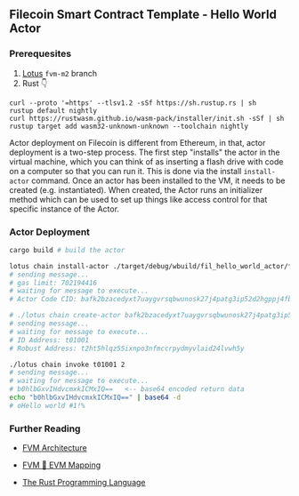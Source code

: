 ## Filecoin Smart Contract Template - Hello World Actor

### Prerequesites 
1. [Lotus](https://lotus.filecoin.io/developers/local-network/) `fvm-m2` branch
2. Rust 👇
```
curl --proto '=https' --tlsv1.2 -sSf https://sh.rustup.rs | sh
rustup default nightly
curl https://rustwasm.github.io/wasm-pack/installer/init.sh -sSf | sh
rustup target add wasm32-unknown-unknown --toolchain nightly
```
Actor deployment on Filecoin is different from Ethereum, in that, actor deployment is a two-step process. The first step "installs" the actor in the virtual machine, which you can think of as inserting a flash drive with code on a computer so that you can run it. This is done via the install `install-actor` command. Once an actor has been installed to the VM, it needs to be created (e.g. instantiated). When created, the Actor runs an initializer method which can be used to set up things like access control for that specific instance of the Actor.

### Actor Deployment
```sh
cargo build # build the actor

lotus chain install-actor ./target/debug/wbuild/fil_hello_world_actor/fil_hello_world_actor.compact.wasm
# sending message...
# gas limit: 702194416
# waiting for message to execute...
# Actor Code CID: bafk2bzacedyxt7uaygvrsqbwunosk27j4patg3ip52d2hgppj4fbukojvwb2i

# ./lotus chain create-actor bafk2bzacedyxt7uaygvrsqbwunosk27j4patg3ip52d2hgppj4fbukojvwb2i
# sending message...
# waiting for message to execute...
# ID Address: t01001
# Robust Address: t2ht5hlqz55ixnpo3nfmccrpydmyvlaid24lvwh5y

./lotus chain invoke t01001 2
# sending message...
# waiting for message to execute...
# b0hlbGxvIHdvcmxkICMxIQ==   <-- base64 encoded return data
echo "b0hlbGxvIHdvcmxkICMxIQ==" | base64 -d
# oHello world #1!%
```

### Further Reading
- [FVM Architecture](https://github.com/filecoin-project/fvm-specs/blob/main/01-architecture.md)
- [FVM 🤝 EVM Mapping](https://github.com/filecoin-project/fvm-specs/blob/main/04-evm-mapping.md)

- [The Rust Programming Language](https://doc.rust-lang.org/stable/book/ch01-02-hello-world.html)
